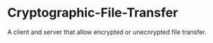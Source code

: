 # Cryptographic-File-Transfer
A client and server that allow encrypted or unecnrypted file transfer.
